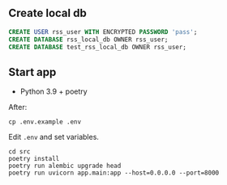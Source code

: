 ## Create local db

```sql
CREATE USER rss_user WITH ENCRYPTED PASSWORD 'pass';
CREATE DATABASE rss_local_db OWNER rss_user;
CREATE DATABASE test_rss_local_db OWNER rss_user;
```

## Start app

- Python 3.9 + poetry

After:
```shell
cp .env.example .env
```

Edit `.env` and set variables.

```shell
cd src
poetry install
poetry run alembic upgrade head
poetry run uvicorn app.main:app --host=0.0.0.0 --port=8000
```
